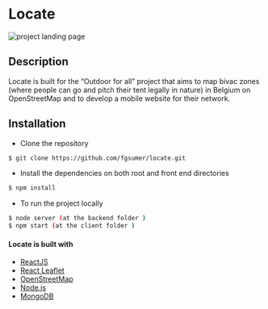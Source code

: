 # Locate

![project landing page](client/public/images/bivakzone.png)


## Description
Locate is built for the “Outdoor for all” project that aims to map bivac zones (where people can go and pitch their tent legally in nature) in Belgium  on OpenStreetMap and to develop a mobile website for their network.


## Installation 
* Clone the repository 
```bash
$ git clone https://github.com/fgsumer/locate.git
```
* Install the dependencies on both root and front end directories
```bash
$ npm install
```
* To run the project locally
```bash
$ node server (at the backend folder )
$ npm start (at the client folder )
```

#### Locate is built with 
* [ReactJS](https://reactjs.org/)
* [React Leaflet](https://react-leaflet.js.org/)
* [OpenStreetMap](https://www.openstreetmap.org/)
* [Node.js](https://nodejs.org/en/)
* [MongoDB](https://www.mongodb.com/)


